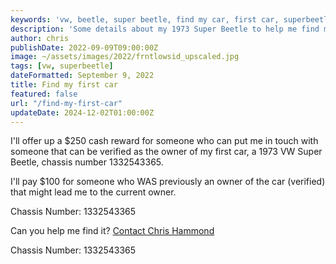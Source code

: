 ```yaml
---
keywords: 'vw, beetle, super beetle, find my car, first car, superbeetle, volkswagen'
description: 'Some details about my 1973 Super Beetle to help me find my first car!'
author: chris
publishDate: 2022-09-09T09:00:00Z
image: ~/assets/images/2022/frntlowsid_upscaled.jpg
tags: [vw, superbeetle]
dateFormatted: September 9, 2022
title: Find my first car
featured: false
url: "/find-my-first-car"
updateDate: 2024-12-02T01:00:00Z
---
```


I'll offer up a $250 cash reward for someone who can put me in touch with someone that can be verified as the owner of my first car, a 1973 VW Super Beetle, chassis number 1332543365.

I'll pay $100 for someone who WAS previously an owner of the car (verified) that might lead me to the current owner.

Chassis Number: 1332543365

Can you help me find it? [Contact Chris Hammond](/contact)

Chassis Number: 1332543365
